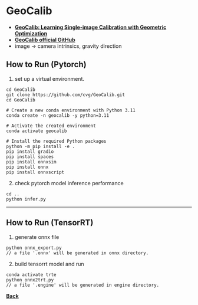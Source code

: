 # GeoCalib
- **[GeoCalib: Learning Single-image Calibration with Geometric Optimization](https://arxiv.org/pdf/2409.06704)**
- **[GeoCalib official GitHub](https://github.com/cvg/GeoCalib)**
- image ->  camera intrinsics, gravity direction

## How to Run (Pytorch)

1. set up a virtual environment.
```
cd GeoCalib
git clone https://github.com/cvg/GeoCalib.git
cd GeoCalib

# Create a new conda environment with Python 3.11
conda create -n geocalib -y python=3.11

# Activate the created environment
conda activate geocalib 

# Install the required Python packages
python -m pip install -e .
pip install gradio
pip install spaces
pip install onnxsim
pip install onnx
pip install onnxscript
```

2. check pytorch model inference performance
```
cd ..
python infer.py
```
--------------------------------------------------------------------

## How to Run (TensorRT)

1. generate onnx file
```
python onnx_export.py
// a file '.onnx' will be generated in onnx directory.
```

2. build tensorrt model and run
```
conda activate trte
python onnx2trt.py
// a file '.engine' will be generated in engine directory.
```

**[Back](../README.md)** 